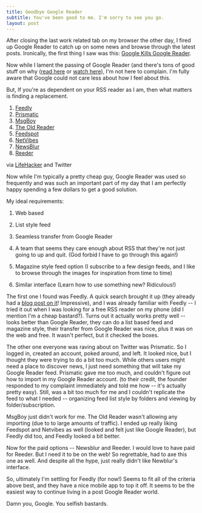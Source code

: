```yaml
---
title: Goodbye Google Reader
subtitle: You've been good to me. I'm sorry to see you go.
layout: post
---
```


After closing the last work related tab on my browser the other day, I fired up Google Reader to catch up on some news and browse through the latest posts. Ironically, the first thing I saw was this: [Google Kills Google Reader](http://gigaom.com/2013/03/13/google-kills-google-reader-will-go-offline-on-july-1-2013/).

Now while I lament the passing of Google Reader (and there's tons of good stuff on why ([read here](http://blog.calbucci.com/2013/03/google-is-about-to-learn-tough-lesson.html) or [watch here](http://www.youtube.com/watch?v=A25VgNZDQ08)), I'm not here to complain. I'm fully aware that Google could not care less about how I feel about this.

But, If you're as dependent on your RSS reader as I am, then what matters is finding a replacement.

1. [Feedly](http://www.feedly.com)
2. [Prismatic](http://www.getprismatic.com)
3. [MsgBoy](http://www.msgboy.com/index.html)
4. [The Old Reader](http://theoldreader.com/)
5. [Feedspot](http://www.feedspot.com)
6. [NetVibes](http://www.netvibes.com)
7. [NewsBlur](http://www.newsblur.com)
8. [Reeder](http://www.reederapp.com)

via [LifeHacker](http://lifehacker.com/5990456/google-reader-is-getting-shut-down-here-are-the-best-alternatives) and Twitter

Now while I'm typically a pretty cheap guy, Google Reader was used so frequently and was such an important part of my day that I am perfectly happy spending a few dollars to get a good solution.

My ideal requirements:

1. Web based

2. List style feed

3. Seamless transfer from Google Reader

4. A team that seems they care enough about RSS that they're not just going to up and quit. (God forbid I have to go through this again!)

5. Magazine style feed option (I subscribe to a few design feeds, and I like to browse through the images for inspiration from time to time)

6. Similar interface (Learn how to use something new? Ridiculous!)

The first one I found was Feedly. A quick search brought it up (they already had a [blog post on it](http://blog.feedly.com/2013/03/14/google-reader/)! Impressive), and I was already familiar with Feedly -- I tried it out when I was looking for a free RSS reader on my phone (did I mention I'm a cheap bastard?). Turns out it actually works pretty well -- looks better than Google Reader, they can do a list based feed and magazine style, their transfer from Google Reader was nice, plus it was on the web and free. It wasn't perfect, but it checked the boxes.

The other one everyone was raving about on Twitter was Prismatic. So I logged in, created an account, poked around, and left. It looked nice, but I thought they were trying to do a bit too much. While others users might need a place to discover news, I just need something that will take my Google Reader feed. Prismatic gave me too much, and couldn't figure out how to import in my Google Reader account. (to their credit, the founder responded to my complaint immediately and told me how -- it's actually pretty easy). Still, was a bit too much for me and I couldn't replicate the feed to what I needed -- organizing feed list style by folders and viewing by folder/subscription.

MsgBoy just didn't work for me. The Old Reader wasn't allowing any importing (due to to large amounts of traffic). I ended up really liking Feedspot and Netvibes as well (looked and felt just like Google Reader), but Feedly did too, and Feedly looked a bit better.

Now for the paid options -- Newsblur and Reeder. I would love to have paid for Reeder. But I need it to be on the web! So regrettable, had to axe this one as well. And despite all the hype, just really didn't like Newblur's interface.

So, ultimately I'm settling for Feedly (for now!) Seems to fit all of the criteria above best, and they have a nice mobile app to top it off. It seems to be the easiest way to continue living in a post Google Reader world.

Damn you, Google. You selfish bastards.